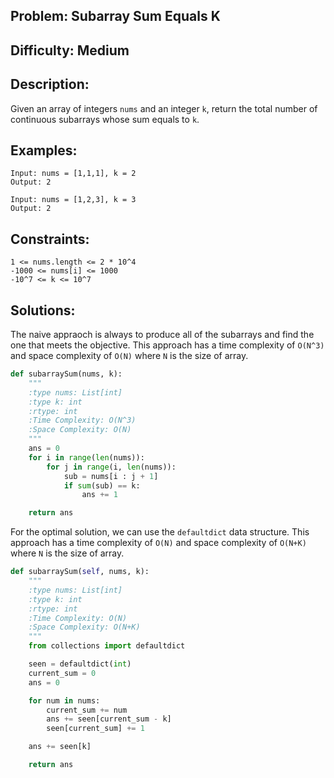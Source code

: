 ## Problem: Subarray Sum Equals K

## Difficulty: Medium

## Description:
Given an array of integers `nums` and an integer `k`, return the total number of continuous subarrays whose sum equals to `k`.
## Examples:
```
Input: nums = [1,1,1], k = 2
Output: 2
```

```
Input: nums = [1,2,3], k = 3
Output: 2
```
## Constraints:
```
1 <= nums.length <= 2 * 10^4
-1000 <= nums[i] <= 1000
-10^7 <= k <= 10^7
```

## Solutions: 
The naive appraoch is always to produce all of the subarrays and find the one that meets the objective. This approach has a time complexity of `O(N^3)` and space complexity of `O(N)` where `N` is the size of array.

```python
def subarraySum(nums, k):
    """
    :type nums: List[int]
    :type k: int
    :rtype: int
    :Time Complexity: O(N^3)
    :Space Complexity: O(N)
    """
    ans = 0
    for i in range(len(nums)):
        for j in range(i, len(nums)):
            sub = nums[i : j + 1]
            if sum(sub) == k:
                ans += 1

    return ans
```

For the optimal solution, we can use the `defaultdict` data structure. This approach has a time complexity of `O(N)` and space complexity of `O(N+K)` where `N` is the size of array.
 
```python
def subarraySum(self, nums, k):
    """
    :type nums: List[int]
    :type k: int
    :rtype: int
    :Time Complexity: O(N)
    :Space Complexity: O(N+K)
    """
    from collections import defaultdict

    seen = defaultdict(int)
    current_sum = 0
    ans = 0

    for num in nums:
        current_sum += num
        ans += seen[current_sum - k]
        seen[current_sum] += 1

    ans += seen[k]

    return ans
```

